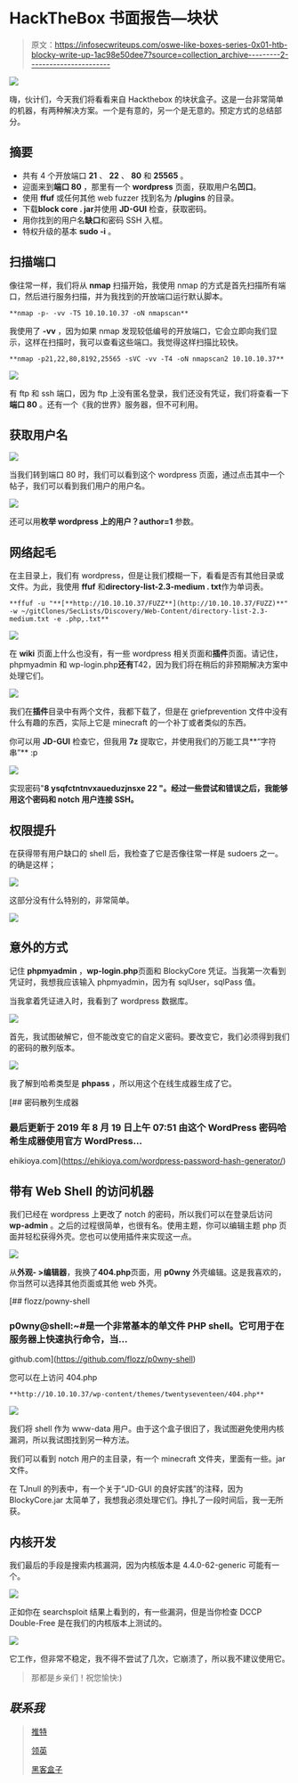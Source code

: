 # HackTheBox 书面报告—块状

> 原文：<https://infosecwriteups.com/oswe-like-boxes-series-0x01-htb-blocky-write-up-1ac98e50dee7?source=collection_archive---------2----------------------->

![](img/44526e75bf0a3c9a2f35c41c45eb91c6.png)

嗨，伙计们，今天我们将看看来自 Hackthebox 的块状盒子。这是一台非常简单的机器，有两种解决方案。一个是有意的，另一个是无意的。预定方式的总结部分。

## 摘要

*   共有 4 个开放端口 **21** 、 **22** 、 **80** 和 **25565** 。
*   迎面来到**端口 80** ，那里有一个 **wordpress** 页面，获取用户名**凹口**。
*   使用 **ffuf** 或任何其他 web fuzzer 找到名为 **/plugins** 的目录。
*   下载**block core . jar**并使用 **JD-GUI** 检查，获取密码。
*   用你找到的用户名**缺口**和密码 SSH 入框。
*   特权升级的基本 **sudo -i** 。

## 扫描端口

像往常一样，我们将从 **nmap** 扫描开始，我使用 nmap 的方式是首先扫描所有端口，然后进行服务扫描，并为我找到的开放端口运行默认脚本。

```
**nmap -p- -vv -T5 10.10.10.37 -oN nmapscan**
```

我使用了 **-vv** ，因为如果 nmap 发现较低编号的开放端口，它会立即向我们显示，这样在扫描时，我可以查看这些端口。我觉得这样扫描比较快。

```
**nmap -p21,22,80,8192,25565 -sVC -vv -T4 -oN nmapscan2 10.10.10.37**
```

![](img/f1fce3d60d9b3c4033854390fd1fabde.png)

有 ftp 和 ssh 端口，因为 ftp 上没有匿名登录，我们还没有凭证，我们将查看一下**端口 80** 。还有一个《我的世界》服务器，但不可利用。

## 获取用户名

![](img/633e9d6c0a5a9aeab54a7ac34ce28fd2.png)

当我们转到端口 80 时，我们可以看到这个 wordpress 页面，通过点击其中一个帖子，我们可以看到我们用户的用户名。

![](img/ef7fb79371eaa9969c530d2e91d4f5fd.png)

还可以用**枚举 wordpress 上的用户？author=1** 参数。

## 网络起毛

在主目录上，我们有 wordpress，但是让我们模糊一下，看看是否有其他目录或文件。为此，我使用 **ffuf** 和**directory-list-2.3-medium . txt**作为单词表。

```
**ffuf -u "**[**http://10.10.10.37/FUZZ**](http://10.10.10.37/FUZZ)**" -w ~/gitClones/SecLists/Discovery/Web-Content/directory-list-2.3-medium.txt -e .php,.txt**
```

![](img/677b50f2320e37b57e97a7b4e45c79db.png)

在 **wiki** 页面上什么也没有，有一些 wordpress 相关页面和**插件**页面。请记住，phpmyadmin 和 wp-login.php**还有**T42，因为我们将在稍后的非预期解决方案中处理它们。

![](img/d120d92b75d4ba25cbcfc1dbf92181b2.png)

我们在**插件**目录中有两个文件，我都下载了，但是在 griefprevention 文件中没有什么有趣的东西，实际上它是 minecraft 的一个补丁或者类似的东西。

你可以用 **JD-GUI** 检查它，但我用 **7z** 提取它，并使用我们的万能工具**“字符串”** :p

![](img/cec1e6bcfa96de04e6acdd535a240c79.png)

实现密码"**8 ysqfctntnvxaueduzjnsxe 22 "。经过一些尝试和错误之后，我能够用这个密码和 notch 用户连接 SSH。**

## 权限提升

在获得带有用户缺口的 shell 后，我检查了它是否像往常一样是 sudoers 之一。的确是这样；

![](img/037d429d46df08928b347c486d1886d7.png)

这部分没有什么特别的，非常简单。

![](img/da410c642d2c1b1c023ef54d3ba85734.png)

## 意外的方式

记住 **phpmyadmin** ，**wp-login.php**页面和 BlockyCore 凭证。当我第一次看到凭证时，我想我应该输入 phpmyadmin，因为有 sqlUser，sqlPass 值。

当我拿着凭证进入时，我看到了 wordpress 数据库。

![](img/2bc782a9a1f0f65fe689cb9c268be59f.png)

首先，我试图破解它，但不能改变它的自定义密码。要改变它，我们必须得到我们的密码的散列版本。

![](img/301819a5896a3b665e5a42476fb0e7d6.png)

我了解到哈希类型是 **phpass** ，所以用这个在线生成器生成了它。

[](https://ehikioya.com/wordpress-password-hash-generator/) [## 密码散列生成器

### 最后更新于 2019 年 8 月 19 日上午 07:51 由这个 WordPress 密码哈希生成器使用官方 WordPress…

ehikioya.com](https://ehikioya.com/wordpress-password-hash-generator/) 

## 带有 Web Shell 的访问机器

我们已经在 wordpress 上更改了 notch 的密码，所以我们可以在登录后访问 **wp-admin** 。之后的过程很简单，也很有名。使用主题，你可以编辑主题 php 页面并轻松获得外壳。您也可以使用插件来实现这一点。

![](img/cc61e90156f03873fc835cbb58e460fe.png)

从**外观- >编辑器**，我换了**404.php**页面，用 **p0wny** 外壳编辑。这是我喜欢的，你当然可以选择其他页面或其他 web 外壳。

[](https://github.com/flozz/p0wny-shell) [## flozz/powny-shell

### p0wny@shell:~#是一个非常基本的单文件 PHP shell。它可用于在服务器上快速执行命令，当…

github.com](https://github.com/flozz/p0wny-shell) 

您可以在上访问 404.php

```
**http://10.10.10.37/wp-content/themes/twentyseventeen/404.php**
```

![](img/945cd091bfef08d1f3e9c92564d3d38e.png)

我们将 shell 作为 www-data 用户。由于这个盒子很旧了，我试图避免使用内核漏洞，所以我试图找到另一种方法。

我们可以看到 notch 用户的主目录，有一个 minecraft 文件夹，里面有一些。jar 文件。

在 TJnull 的列表中，有一个关于“JD-GUI 的良好实践”的注释，因为 BlockyCore.jar 太简单了，我想我必须处理它们。挣扎了一段时间后，我一无所获。

## 内核开发

我们最后的手段是搜索内核漏洞，因为内核版本是 4.4.0-62-generic 可能有一个。

![](img/ca72a73086ff242f950afb5a16560291.png)

正如你在 searchsploit 结果上看到的，有一些漏洞，但是当你检查 DCCP Double-Free 是在我们的内核版本上测试的。

![](img/57409cdc0bb0f5ff3011b17cc3d01c86.png)

它工作，但非常不稳定，我不得不尝试了几次，它崩溃了，所以我不建议使用它。

> 那都是乡亲们！祝您愉快:)

## ***联系我***

> [推特](http://twitter.com/mutluexe)
> 
> [领英](http://linkedin.com/in/mutluexe)
> 
> [黑客盒子](https://www.hackthebox.eu/profile/112790)